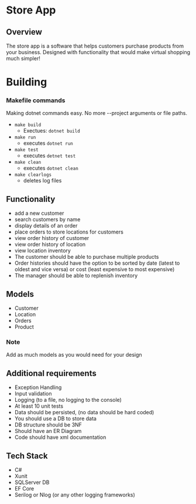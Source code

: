 # Store App
## Overview
The store app is a software that helps customers purchase products from your business. Designed with functionality that would make virtual shopping much simpler!

# Building

### Makefile commands
Making dotnet commands easy. No more --project arguments or file paths.
- `make build`
    - Exectues: `dotnet build`
- `make run`
    - executes `dotnet run`
- `make test`
    - executes `detnet test`
- `make clean`
    - executes `dotnet clean`
- `make clearlogs`
    - deletes log files

## Functionality
- add a new customer
- search customers by name
- display details of an order
- place orders to store locations for customers
- view order history of customer
- view order history of location
- view location inventory
- The customer should be able to purchase multiple products
- Order histories should have the option to be sorted by date (latest to oldest and vice versa) or cost (least expensive to most expensive)
- The manager should be able to replenish inventory

## Models
- Customer
- Location
- Orders
- Product
### Note
Add as much models as you would need for your design

## Additional requirements
- Exception Handling
- Input validation
- Logging (to a file, no logging to the console)
- At least 10 unit tests
- Data should be persisted, (no data should be hard coded)
- You should use a DB to store data
- DB structure should be 3NF
- Should have an ER Diagram
- Code should have xml documentation

## Tech Stack
- C#
- Xunit 
- SQLServer DB 
- EF Core
- Serilog or Nlog (or any other logging frameworks)

